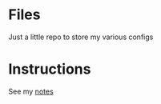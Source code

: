 Files
============

Just a little repo to store my various configs

Instructions
============
See my [notes](https://github.com/zaqthefreshman/notes/blob/master/wiki/technology/0_setup_debian.md)

